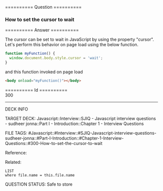 ========== Question ==========  

### How to set the cursor to wait  

========== Answer ==========  

The cursor can be set to wait in JavaScript by using the property "cursor".
Let's perform this behavior on page load using the below function.

```javascript
function myFunction() {
  window.document.body.style.cursor = 'wait';
}
```

and this function invoked on page load

```html
<body onload="myFunction()"></body>
```

========== Id ==========  
300

---

DECK INFO

TARGET DECK: Javascript::Interview::SJIQ - Javascript interview questions - sudheer jonna::Part I - Introduction::Chapter 1 - Interview Questions

FILE TAGS: #Javascript::#Interview::#SJIQ-Javascript-interview-questions-sudheer-jonna::#Part-I-Introduction::#Chapter-1-Interview-Questions::#300-How-to-set-the-cursor-to-wait

Reference:

Related:

```dataview
LIST
where file.name = this.file.name
```

QUESTION STATUS: Safe to store
